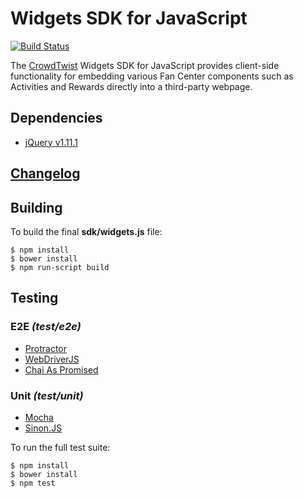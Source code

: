 # Widgets SDK for JavaScript

[![Build Status](https://travis-ci.org/CrowdTwist/widgets-js-sdk.svg)](https://travis-ci.org/CrowdTwist/widgets-js-sdk)

The [CrowdTwist](http://crowdtwist.com) Widgets SDK for JavaScript provides client-side functionality for embedding various Fan Center components such as Activities and Rewards directly into a third-party webpage.

## Dependencies

- [jQuery v1.11.1](http://jquery.org/)

## [Changelog](CHANGELOG.md)

## Building

To build the final **sdk/widgets.js** file:

    $ npm install
    $ bower install
    $ npm run-script build

## Testing

### E2E *(test/e2e)*

- [Protractor](https://github.com/angular/protractor)
- [WebDriverJS](https://code.google.com/p/selenium/wiki/WebDriverJs)
- [Chai As Promised](http://chaijs.com/plugins/chai-as-promised)

### Unit *(test/unit)*

- [Mocha](http://visionmedia.github.io/mocha/)
- [Sinon.JS](http://sinonjs.org/)

To run the full test suite:

    $ npm install
    $ bower install
    $ npm test
